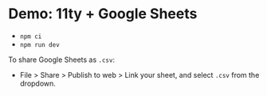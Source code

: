 # Demo: 11ty + Google Sheets

- `npm ci`
- `npm run dev`

To share Google Sheets as `.csv`:
- File > Share > Publish to web > Link your sheet, and select `.csv` from the dropdown.
